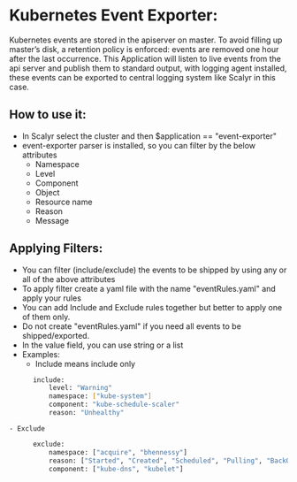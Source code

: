 # Kubernetes Event Exporter:

Kubernetes events are stored in the apiserver on master. To avoid filling up master’s disk, a retention policy is enforced: events are removed one hour after the last occurrence.
This Application will listen to live events from the api server and publish them to standard output, with logging agent installed, these events can be exported to central logging system like Scalyr in this case.

## How to use it:

 - In Scalyr select the cluster and then  $application == "event-exporter"
 - event-exporter parser is installed, so you can filter by the below attributes
   - Namespace
   - Level
   - Component
   - Object
   - Resource name
   - Reason
   - Message

## Applying Filters:
 - You can filter (include/exclude) the events to be shipped by using any or all of the above attributes
 - To apply filter create a yaml file with the name "eventRules.yaml" and apply your rules
 - You can add Include and Exclude rules together but better to apply one of them only.
 - Do not create "eventRules.yaml" if you need all events to be shipped/exported.
 - In the value field, you can use string or a list
  - Examples:
    - Include means include only
```bash
      include:
          level: "Warning"
          namespace: ["kube-system"]
          component: "kube-schedule-scaler"
          reason: "Unhealthy"
```
    - Exclude


```bash
      exclude:
          namespace: ["acquire", "bhennessy"]
          reason: ["Started", "Created", "Scheduled", "Pulling", "BackOff", "Pulled"]
          component: ["kube-dns", "kubelet"]
```
